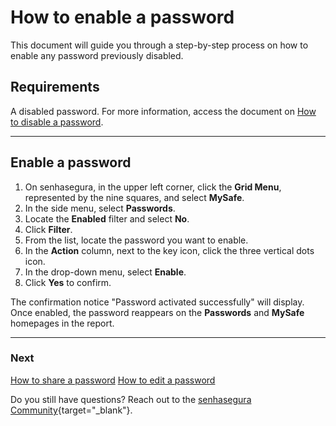 # How to enable a password

This document will guide you through a step-by-step process on how to enable any password previously disabled.

## Requirements
A disabled password. For more information, access the document on [How to disable a password](/v3-32/docs/mysafe-passwords-disable).


***

## Enable a password

1. On senhasegura, in the upper left corner, click the **Grid Menu**, represented by the nine squares, and select **MySafe**.
2. In the side menu, select **Passwords**. 
3. Locate the **Enabled** filter and select **No**.
5. Click **Filter**.
6. From the list, locate the password you want to enable.
7. In the **Action** column, next to the key icon, click the three vertical dots icon.
8. In the drop-down menu, select **Enable**.
9. Click **Yes** to confirm.

The confirmation notice "Password activated successfully" will display. Once enabled, the password reappears on the **Passwords** and **MySafe** homepages in the report.

***

### Next
[How to share a password](/v3-32/docs/mysafe-passwords-share)
[How to edit a password](/v3-32/docs/mysafe-passwords-edit)

 Do you still have questions? Reach out to the [senhasegura Community](https://community.senhasegura.io/){target="_blank"}.